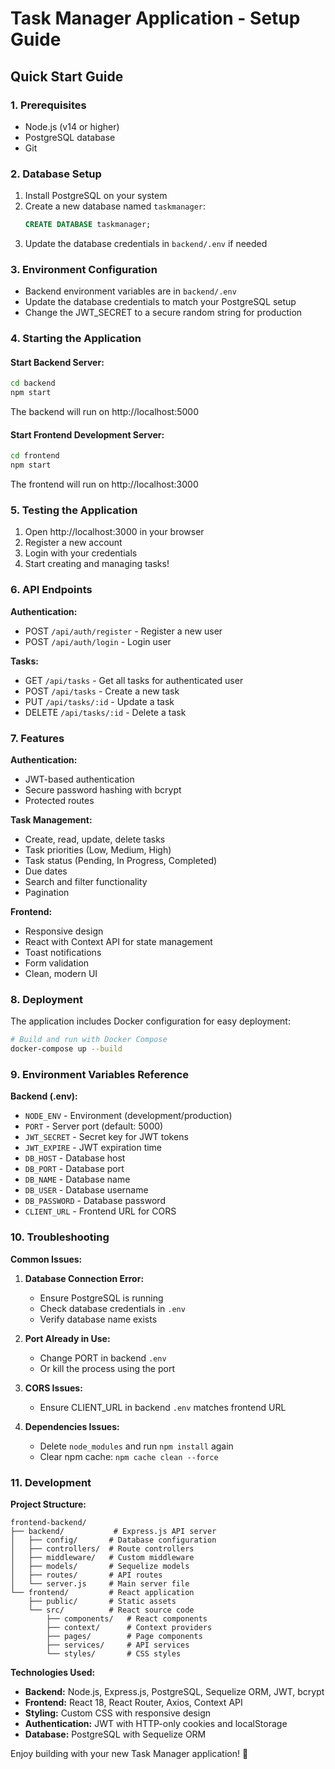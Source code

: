 # Task Manager Application - Setup Guide

## Quick Start Guide

### 1. Prerequisites
- Node.js (v14 or higher)
- PostgreSQL database
- Git

### 2. Database Setup
1. Install PostgreSQL on your system
2. Create a new database named `taskmanager`:
   ```sql
   CREATE DATABASE taskmanager;
   ```
3. Update the database credentials in `backend/.env` if needed

### 3. Environment Configuration
- Backend environment variables are in `backend/.env`
- Update the database credentials to match your PostgreSQL setup
- Change the JWT_SECRET to a secure random string for production

### 4. Starting the Application

#### Start Backend Server:
```bash
cd backend
npm start
```
The backend will run on http://localhost:5000

#### Start Frontend Development Server:
```bash
cd frontend
npm start
```
The frontend will run on http://localhost:3000

### 5. Testing the Application

1. Open http://localhost:3000 in your browser
2. Register a new account
3. Login with your credentials
4. Start creating and managing tasks!

### 6. API Endpoints

**Authentication:**
- POST `/api/auth/register` - Register a new user
- POST `/api/auth/login` - Login user

**Tasks:**
- GET `/api/tasks` - Get all tasks for authenticated user
- POST `/api/tasks` - Create a new task
- PUT `/api/tasks/:id` - Update a task
- DELETE `/api/tasks/:id` - Delete a task

### 7. Features

**Authentication:**
- JWT-based authentication
- Secure password hashing with bcrypt
- Protected routes

**Task Management:**
- Create, read, update, delete tasks
- Task priorities (Low, Medium, High)
- Task status (Pending, In Progress, Completed)
- Due dates
- Search and filter functionality
- Pagination

**Frontend:**
- Responsive design
- React with Context API for state management
- Toast notifications
- Form validation
- Clean, modern UI

### 8. Deployment

The application includes Docker configuration for easy deployment:

```bash
# Build and run with Docker Compose
docker-compose up --build
```

### 9. Environment Variables Reference

**Backend (.env):**
- `NODE_ENV` - Environment (development/production)
- `PORT` - Server port (default: 5000)
- `JWT_SECRET` - Secret key for JWT tokens
- `JWT_EXPIRE` - JWT expiration time
- `DB_HOST` - Database host
- `DB_PORT` - Database port
- `DB_NAME` - Database name
- `DB_USER` - Database username
- `DB_PASSWORD` - Database password
- `CLIENT_URL` - Frontend URL for CORS

### 10. Troubleshooting

**Common Issues:**

1. **Database Connection Error:**
   - Ensure PostgreSQL is running
   - Check database credentials in `.env`
   - Verify database name exists

2. **Port Already in Use:**
   - Change PORT in backend `.env`
   - Or kill the process using the port

3. **CORS Issues:**
   - Ensure CLIENT_URL in backend `.env` matches frontend URL

4. **Dependencies Issues:**
   - Delete `node_modules` and run `npm install` again
   - Clear npm cache: `npm cache clean --force`

### 11. Development

**Project Structure:**
```
frontend-backend/
├── backend/           # Express.js API server
│   ├── config/       # Database configuration
│   ├── controllers/  # Route controllers
│   ├── middleware/   # Custom middleware
│   ├── models/       # Sequelize models
│   ├── routes/       # API routes
│   └── server.js     # Main server file
└── frontend/         # React application
    ├── public/       # Static assets
    └── src/          # React source code
        ├── components/   # React components
        ├── context/      # Context providers
        ├── pages/        # Page components
        ├── services/     # API services
        └── styles/       # CSS styles
```

**Technologies Used:**
- **Backend:** Node.js, Express.js, PostgreSQL, Sequelize ORM, JWT, bcrypt
- **Frontend:** React 18, React Router, Axios, Context API
- **Styling:** Custom CSS with responsive design
- **Authentication:** JWT with HTTP-only cookies and localStorage
- **Database:** PostgreSQL with Sequelize ORM

Enjoy building with your new Task Manager application! 🚀
